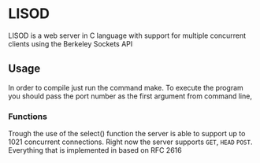 # LISOD
LISOD is a web server in C language with support for multiple concurrent clients using the Berkeley Sockets API
## Usage
In order to compile just run the command make. To execute the program you should pass the port number as the first argument from command line,
### Functions
Trough the use of the select() function the server is able to support up to 1021 concurrent connections.
Right now the server supports `GET`, `HEAD` `POST`.
Everything that is implemented in based on RFC 2616
